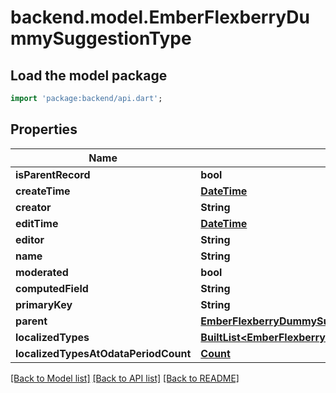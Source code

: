 # backend.model.EmberFlexberryDummySuggestionType

## Load the model package
```dart
import 'package:backend/api.dart';
```

## Properties
Name | Type | Description | Notes
------------ | ------------- | ------------- | -------------
**isParentRecord** | **bool** |  | [optional] 
**createTime** | [**DateTime**](DateTime.md) |  | [optional] 
**creator** | **String** |  | [optional] 
**editTime** | [**DateTime**](DateTime.md) |  | [optional] 
**editor** | **String** |  | [optional] 
**name** | **String** |  | [optional] 
**moderated** | **bool** |  | [optional] 
**computedField** | **String** |  | [optional] 
**primaryKey** | **String** |  | [optional] 
**parent** | [**EmberFlexberryDummySuggestionType**](EmberFlexberryDummySuggestionType.md) |  | [optional] 
**localizedTypes** | [**BuiltList&lt;EmberFlexberryDummyLocalizedSuggestionType&gt;**](EmberFlexberryDummyLocalizedSuggestionType.md) |  | [optional] 
**localizedTypesAtOdataPeriodCount** | [**Count**](Count.md) |  | [optional] 

[[Back to Model list]](../README.md#documentation-for-models) [[Back to API list]](../README.md#documentation-for-api-endpoints) [[Back to README]](../README.md)


